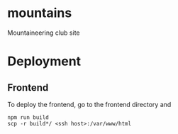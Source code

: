 # mountains
Mountaineering club site

# Deployment
## Frontend

To deploy the frontend, go to the frontend directory and

```
npm run build
scp -r build*/ <ssh host>:/var/www/html
```